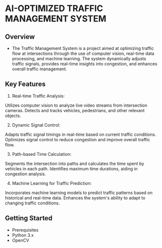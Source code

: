 # AI-OPTIMIZED TRAFFIC MANAGEMENT SYSTEM

## Overview
* The Traffic Management System is a project aimed at optimizing traffic flow at intersections through the use of computer vision, real-time data processing, and machine learning. The system dynamically adjusts traffic signals, provides real-time insights into congestion, and enhances overall traffic management.
## Key Features
1) Real-time Traffic Analysis:

Utilizes computer vision to analyze live video streams from intersection cameras.
Detects and tracks vehicles, pedestrians, and other relevant objects.

2) Dynamic Signal Control:

Adapts traffic signal timings in real-time based on current traffic conditions.
Optimizes signal control to reduce congestion and improve overall traffic flow.

3) Path-based Time Calculation:

Segments the intersection into paths and calculates the time spent by vehicles in each path.
Identifies maximum time durations, aiding in congestion analysis.

4) Machine Learning for Traffic Prediction:

Incorporates machine learning models to predict traffic patterns based on historical and real-time data.
Enhances the system's ability to adapt to changing traffic conditions.


## Getting Started
* Prerequisites
* Python 3.x
* OpenCV
